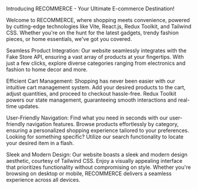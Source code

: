 Introducing RECOMMERCE - Your Ultimate E-commerce Destination!

Welcome to RECOMMERCE, where shopping meets convenience, powered by cutting-edge technologies like Vite, React.js, Redux Toolkit, and Tailwind CSS. Whether you're on the hunt for the latest gadgets, trendy fashion pieces, or home essentials, we've got you covered.

Seamless Product Integration: Our website seamlessly integrates with the Fake Store API, ensuring a vast array of products at your fingertips. With just a few clicks, explore diverse categories ranging from electronics and fashion to home decor and more.

Efficient Cart Management: Shopping has never been easier with our intuitive cart management system. Add your desired products to the cart, adjust quantities, and proceed to checkout hassle-free. Redux Toolkit powers our state management, guaranteeing smooth interactions and real-time updates.

User-Friendly Navigation: Find what you need in seconds with our user-friendly navigation features. Browse products effortlessly by category, ensuring a personalized shopping experience tailored to your preferences. Looking for something specific? Utilize our search functionality to locate your desired item in a flash.

Sleek and Modern Design: Our website boasts a sleek and modern design aesthetic, courtesy of Tailwind CSS. Enjoy a visually appealing interface that prioritizes functionality without compromising on style. Whether you're browsing on desktop or mobile, RECOMMERCE delivers a seamless experience across all devices.


